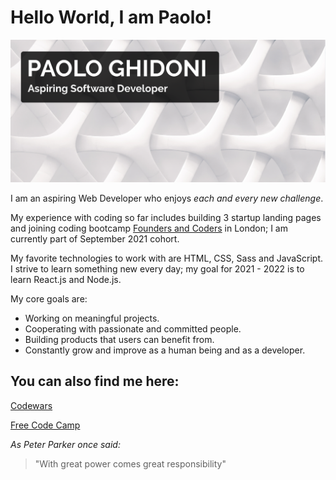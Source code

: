 # Hello World, I am Paolo!

![Image of Paolo](https://github.com/paologhidoni/paologhidoni/blob/main/header-background.png)

I am an aspiring Web Developer who enjoys *each and every new challenge*. 

My experience with coding so far includes building 3 startup landing pages and joining coding bootcamp [Founders and Coders](https://www.foundersandcoders.com) in London; I am currently part of September 2021 cohort. 

My favorite technologies to work with are HTML, CSS, Sass and JavaScript. I strive to learn something new every day; my goal for 2021 - 2022 is to learn React.js and Node.js.

My core goals are:

* Working on meaningful projects. 
* Cooperating with passionate and committed people.
* Building products that users can benefit from.
* Constantly grow and improve as a human being and as a developer.

## You can also find me here:

[Codewars](https://www.codewars.com/dashboard)

[Free Code Camp](https://www.freecodecamp.org/paolo)





*As Peter Parker once said:*

> "With great power comes great responsibility"






